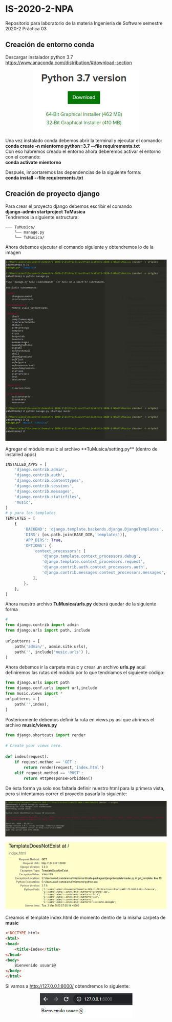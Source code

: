 # IS-2020-2-NPA

Repositorio para laboratorio de la materia Ingeniería de Software semestre 2020-2
Práctica 03

## Creación de entorno conda 
Descargar instalador python 3.7  https://www.anaconda.com/distribution/#download-section    

<p align="center"> 
<img src="img/instalador.png">
</p>   
 
Una vez instalado conda debemos abrir la terminal y ejecutar el comando:    
**conda create -n mientorno python=3.7 --file requirements.txt**    
Con eso habremos creado el entorno ahora deberemos activar el entorno con el comando:    
**conda activate mientorno**    


Después, importaremos las dependencias de la siguiente forma:    
**conda install --file requirements.txt**  

## Creación de proyecto django  
Para crear el proyecto django debemos escribir el comando    
**django-admin startproject TuMusica**  
Tendremos la siguiente estructura:  
```
─── TuMusica/  
	└── manage.py   
	└── TuMusica/  
``` 
Ahora debemos ejecutar el comando siguiente y obtendremos lo de la imagen  

<p align="center"> 
<img src="img/musica.png">
</p>   
Agregar el módulo music al archivo **TuMusica/setting.py** (dentro de installed apps)  

```python
INSTALLED_APPS = [
    'django.contrib.admin',
    'django.contrib.auth',
    'django.contrib.contenttypes',
    'django.contrib.sessions',
    'django.contrib.messages',
    'django.contrib.staticfiles',
    'music',
]
# y para los templates
TEMPLATES = [
    {
        'BACKEND': 'django.template.backends.django.DjangoTemplates',
        'DIRS': [os.path.join(BASE_DIR,'templates')],
        'APP_DIRS': True,
        'OPTIONS': {
            'context_processors': [
                'django.template.context_processors.debug',
                'django.template.context_processors.request',
                'django.contrib.auth.context_processors.auth',
                'django.contrib.messages.context_processors.messages',
            ],
        },
    },
]
```
Ahora nuestro archivo **TuMusica/urls.py**  deberá quedar de la siguiente forma  

```python
#
from django.contrib import admin
from django.urls import path, include

urlpatterns = [
    path('admin/', admin.site.urls),
    path('', include('music.urls') ),
]
```

Ahora debemos ir la carpeta music y crear un archivo **urls.py** aquí definiremos las rutas del módulo  por lo que tendríamos el siguiente código:  

```python
from django.urls import path
from django.conf.urls import url,include
from music.views import *
urlpatterns = [
    path('',index),
]
```  
Posteriormente debemos definir la ruta en views.py así que abrimos el archivo **music/views.py**  

```python
from django.shortcuts import render

# Create your views here.

def index(request):
    if request.method == 'GET':
        return render(request,'index.html')
    elif request.method == 'POST':
        return HttpResponseForbidden()
```  
De ésta forma ya solo nos faltaría definir nuestro html para la primera vista, pero si intentamos correr el proyecto pasaría lo siguiente:

<p align="center"> 
<img src="img/start.png">
</p>  

<p align="center"> 
<img src="img/error.png">
</p>  

Creamos el template index.html de momento dentro de la misma carpeta de **music**  

```html
<!DOCTYPE html>
<html>
<head>
	<title>Index</title>
</head>
<body>
	Bienvenido usuari@
</body>
</html>
```    
Si vamos a http://127.0.0.1:8000/ obtendremos lo siguiente: 

<p align="center"> 
<img src="img/index.png">
</p>  

